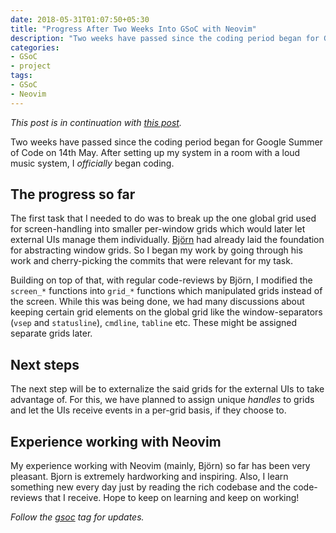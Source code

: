 ```yaml
---
date: 2018-05-31T01:07:50+05:30
title: "Progress After Two Weeks Into GSoC with Neovim"
description: "Two weeks have passed since the coding period began for Google Summer of Code. Here's the progress I made so far."
categories:
- GSoC
- project
tags:
- GSoC
- Neovim
---
```


_This post is in continuation with [this post](/blog/google-summer-of-code-with-neovim)._


Two weeks have passed since the coding period began for Google Summer of Code on 14th May. After setting up my system in a room with a loud music system, I _officially_ began coding. 


## The progress so far
The first task that I needed to do was to break up the one global grid used for screen-handling into smaller per-window grids which would later let external UIs manage them individually.
[Björn](https://github.com/bfredl) had already laid the foundation for abstracting window grids. So I began my work by going through his work and cherry-picking the commits that were relevant for my task.

Building on top of that, with regular code-reviews by Björn, I modified the `screen_*` functions into `grid_*` functions which manipulated grids instead of the screen.
While this was being done, we had many discussions about keeping certain grid elements on the global grid like the window-separators (`vsep` and `statusline`), `cmdline`, `tabline` etc. These might be assigned separate grids later.


## Next steps
The next step will be to externalize the said grids for the external UIs to take advantage of. For this, we have planned to assign unique _handles_ to grids and let the UIs receive events in a per-grid basis, if they choose to.


## Experience working with Neovim
My experience working with Neovim (mainly, Björn) so far has been very pleasant. Bjorn is extremely hardworking and inspiring. Also, I learn something new every day just by reading the rich codebase and the code-reviews that I receive. Hope to keep on learning and keep on working!


_Follow the [gsoc](/tags/gsoc) tag for updates._
